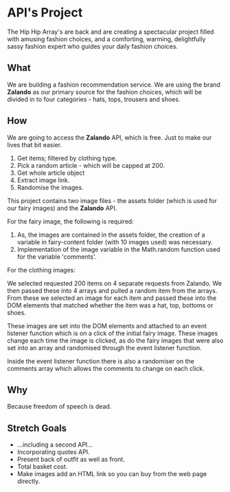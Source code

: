 # API's Project
The Hip Hip Array's are back and are creating a spectacular project filled with amusing fashion choices, and a comforting, warming, delightfully sassy fashion expert who guides your daily fashion choices.

## What
We are building a fashion recommendation service. We are using the brand **Zalando** as our primary source for the fashion choices, which will be divided in to four categories - hats, tops, trousers and shoes.

## How
We are going to access the **Zalando** API, which is free. Just to make our lives that bit easier.

1. Get items; filtered by clothing type.
2. Pick a random article - which will be capped at 200.
3. Get whole article object
4. Extract image link.
5. Randomise the images.

This project contains two image files - the assets folder (which is used for our fairy images) and the **Zalando** API.

For the fairy image, the following is required:

1. As, the images are contained in the assets folder, the creation of a variable in fairy-content folder (with 10 images used) was necessary.
2. Implementation of the image variable in the Math.random function used for the variable 'comments'.

For the clothing images:

We selected requested 200 items on 4 separate requests from Zalando. We then passed these into 4 arrays and pulled a random item from the arrays. From these we selected an image for each item and passed these into the DOM elements that matched whether the item was a hat, top, bottoms or shoes.

These images are set into the DOM elements and attached to an event listener function which is on a click of the initial fairy image. These images change each time the image is clicked, as do the fairy images that were also set into an array and randomised through the event listener function.

Inside the event listener function there is also a randomiser on the comments array which allows the comments to change on each click.

## Why
Because freedom of speech is dead.

## Stretch Goals
- ...including a second API...
- Incorporating quotes API.
- Present back of outfit as well as front.
- Total basket cost.
- Make images add an HTML link so you can buy from the web page directly.
